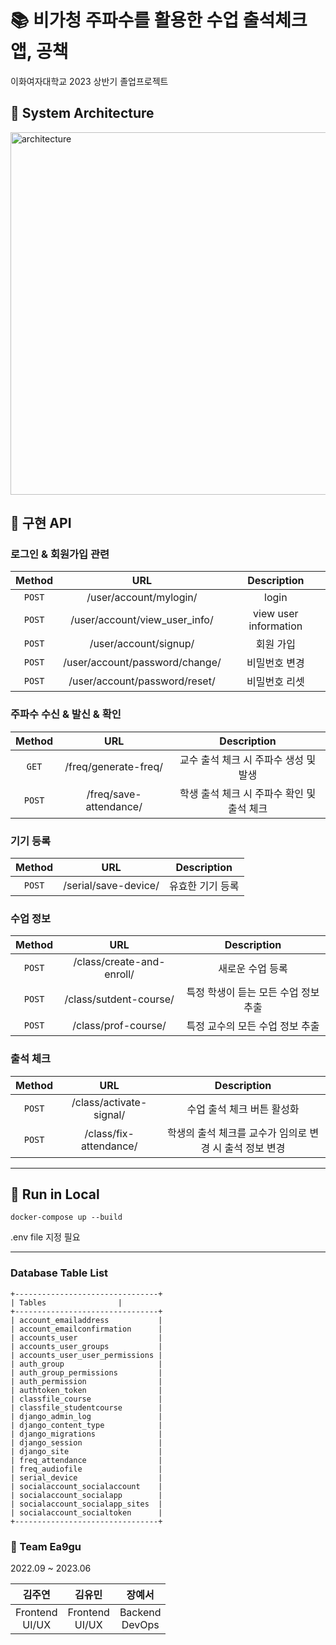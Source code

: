 # 📚 비가청 주파수를 활용한 수업 출석체크 앱, 공책

이화여자대학교 2023 상반기 졸업프로젝트


## 💫 System Architecture

<img width="580" alt="architecture" src="https://github.com/ea9gu/server/assets/69420512/0d31b4da-f6ca-43bf-a10e-ad937bdd58c0">


## 💫 구현 API

### 로그인 & 회원가입 관련

|Method <br> |URL <br> |Description <br> |
|:---:|:---:|:---:|
|`POST`|/user/account/mylogin/|login|
|`POST`|/user/account/view_user_info/|view user information|
|`POST`|/user/account/signup/|회원 가입|
|`POST`|/user/account/password/change/|비밀번호 변경|
|`POST`|/user/account/password/reset/|비밀번호 리셋|


### 주파수 수신 & 발신 & 확인
|Method <br> |URL <br> |Description <br> |
|:---:|:---:|:---:|
|`GET`|/freq/generate-freq/|교수 출석 체크 시 주파수 생성 및 발생|
|`POST`|/freq/save-attendance/|학생 출석 체크 시 주파수 확인 및 출석 체크|


### 기기 등록 
|Method <br> |URL <br> |Description <br> |
|:---:|:---:|:---:|
|`POST`|/serial/save-device/|유효한 기기 등록|


### 수업 정보 
|Method <br> |URL <br> |Description <br> |
|:---:|:---:|:---:|
|`POST`|/class/create-and-enroll/|새로운 수업 등록|
|`POST`|/class/sutdent-course/|특정 학생이 듣는 모든 수업 정보 추출|
|`POST`|/class/prof-course/|특정 교수의 모든 수업 정보 추출|

### 출석 체크
|Method <br> |URL <br> |Description <br> |
|:---:|:---:|:---:|
|`POST`|/class/activate-signal/|수업 출석 체크 버튼 활성화|
|`POST`|/class/fix-attendance/|학생의 출석 체크를 교수가 임의로 변경 시 출석 정보 변경|

---


## 💫 Run in Local

```docker-compose up --build```

.env file 지정 필요

---

### Database Table List

```
+--------------------------------+
| Tables                |
+--------------------------------+
| account_emailaddress           |
| account_emailconfirmation      |
| accounts_user                  |
| accounts_user_groups           |
| accounts_user_user_permissions |
| auth_group                     |
| auth_group_permissions         |
| auth_permission                |
| authtoken_token                |
| classfile_course               |
| classfile_studentcourse        |
| django_admin_log               |
| django_content_type            |
| django_migrations              |
| django_session                 |
| django_site                    |
| freq_attendance                |
| freq_audiofile                 |
| serial_device                  |
| socialaccount_socialaccount    |
| socialaccount_socialapp        |
| socialaccount_socialapp_sites  |
| socialaccount_socialtoken      |
+--------------------------------+
```

### 👋 Team Ea9gu

2022.09 ~ 2023.06

|김주연 <br> |김유민 <br> |장예서 <br> |
|:---:|:---:|:---:|
|Frontend<br>UI/UX|Frontend<br>UI/UX|Backend<br>DevOps|
